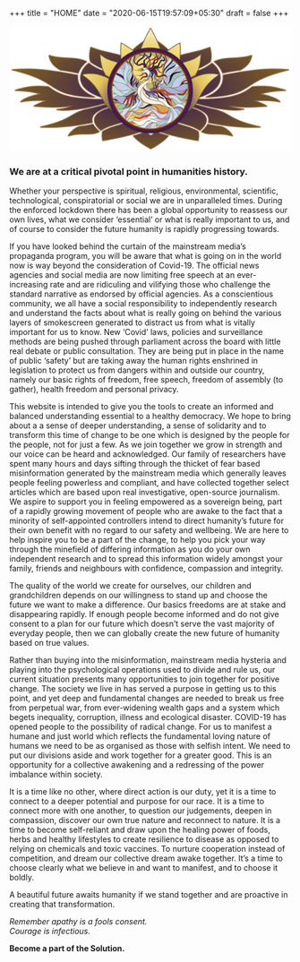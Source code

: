 +++
title = "HOME"
date = "2020-06-15T19:57:09+05:30"
draft = false
+++

![Be Informed Pheonix Logo](blog/ims/Logo600w.png#center)
### We are at a critical pivotal point in humanities history.

Whether your perspective is spiritual, religious, environmental, scientific, technological, conspiratorial or social we are in unparalleled times.  During the enforced lockdown there has been a global opportunity to reassess our own lives, what we consider ‘essential’ or what is really important to us, and of course to consider the future humanity is rapidly progressing towards.
 
If you have looked behind the curtain of the mainstream media’s propaganda program, you will be aware that what is going on in the world now is way beyond the consideration of Covid-19.  The official news agencies and social media are now limiting free speech at an ever-increasing rate and are ridiculing and vilifying those who challenge the standard narrative as endorsed by official agencies. As a conscientious community, we all have a social responsibility to independently research and understand the facts about what is really going on behind the various layers of smokescreen generated to distract us from what is vitally important for us to know.  New ‘Covid’ laws, policies and surveillance methods are being pushed through parliament across the board with little real debate or public consultation.  They are being put in place in the name of public ‘safety’ but are taking away the human rights enshrined in legislation to protect us from dangers within and outside our country, namely our basic rights of freedom, free speech, freedom of assembly (to gather), health freedom and personal privacy. 

This website is intended to give you the tools to create an informed and balanced understanding essential to a healthy democracy. We hope to bring about a a sense of deeper understanding, a sense of solidarity and to transform this time of change to be one which is designed by the people for the people, not for just a few.  As we join together we grow in strength and our voice can be heard and acknowledged. Our family of researchers have spent many hours and days sifting through the thicket of fear based misinformation generated by the mainstream media which generally leaves people feeling powerless and compliant, and have collected together select articles which are based upon real investigative, open-source journalism.  We aspire to support you in feeling empowered as a sovereign being, part of a rapidly growing movement of people who are awake to the fact that a minority of self-appointed controllers intend to direct humanity’s future for their own benefit with no regard to our safety and wellbeing.  We are here to help inspire you to be a part of the change, to help you pick your way through the minefield of differing information as you do your own independent research and to spread this information widely amongst your family, friends and neighbours with confidence, compassion and integrity.

The quality of the world we create for ourselves, our children and grandchildren depends on our willingness to stand up and choose the future we want to make a difference. Our basics freedoms are at stake and disappearing rapidly. If enough people become informed and do not give consent to a plan for our future which doesn’t serve the vast majority of everyday people, then we can globally create the new future of humanity based on true values.
 
Rather than buying into the misinformation, mainstream media hysteria and playing into the psychological operations used to divide and rule us, our current situation presents many opportunities to join together for positive change. The society we live in has served a purpose in getting us to this point, and yet deep and fundamental changes are needed to break us free from perpetual war, from ever-widening wealth gaps and a system which begets inequality, corruption, illness and ecological disaster. COVID-19 has opened people to the possibility of radical change. For us to manifest a humane and just world which reflects the fundamental loving nature of humans we need to be as organised as those with selfish intent.  We need to put our divisions aside and work together for a greater good. This is an opportunity for a collective awakening and a redressing of the power imbalance within society.  

It is a time like no other, where direct action is our duty, yet it is a time to connect to a deeper potential and purpose for our race.  It is a time to connect more with one another, to question our judgements, deepen in compassion, discover our own true nature and reconnect to nature. It is a time to become self-reliant and draw upon the healing power of foods, herbs and healthy lifestyles to create resilience to disease as opposed to relying on chemicals and toxic vaccines. To nurture cooperation instead of competition, and dream our collective dream awake together. It’s a time to choose clearly what we believe in and want to manifest, and to choose it boldly.
 
A beautiful future awaits humanity if we stand together and are proactive in creating that transformation.  

*Remember apathy is a fools consent.*  
*Courage is infectious.*  

**Become a part of the Solution.**  
